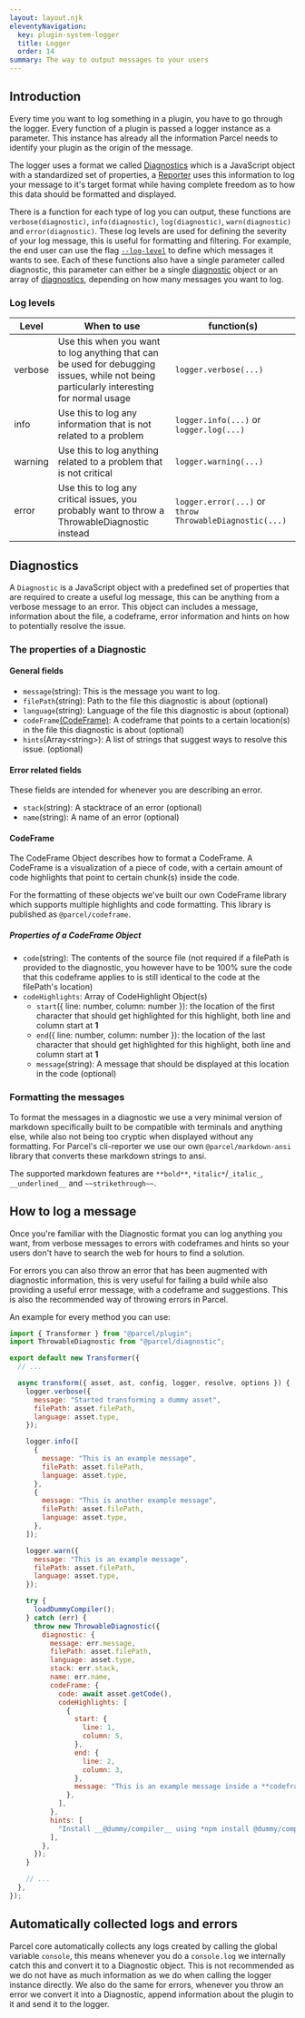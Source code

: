 ```yaml
---
layout: layout.njk
eleventyNavigation:
  key: plugin-system-logger
  title: Logger
  order: 14
summary: The way to output messages to your users
---
```


## Introduction

Every time you want to log something in a plugin, you have to go through the logger. Every function of a plugin is passed a logger instance as a parameter. This instance has already all the information Parcel needs to identify your plugin as the origin of the message.

The logger uses a format we called [Diagnostics](#diagnostics) which is a JavaScript object with a standardized set of properties, a [Reporter](/plugin-system/reporter/) uses this information to log your message to it's target format while having complete freedom as to how this data should be formatted and displayed.

There is a function for each type of log you can output, these functions are `verbose(diagnostic)`, `info(diagnostic)`, `log(diagnostic)`, `warn(diagnostic)` and `error(diagnostic)`. These log levels are used for defining the severity of your log message, this is useful for formatting and filtering. For example, the end user can use the flag [`--log-level`](/features/cli/#general-parameters) to define which messages it wants to see. Each of these functions also have a single parameter called diagnostic, this parameter can either be a single [diagnostic](#diagnostics) object or an array of [diagnostics](#diagnostics), depending on how many messages you want to log.

### Log levels

| Level   | When to use                                                                                                                             | function(s)                                             |
| ------- | --------------------------------------------------------------------------------------------------------------------------------------- | ------------------------------------------------------- |
| verbose | Use this when you want to log anything that can be used for debugging issues, while not being particularly interesting for normal usage | `logger.verbose(...)`                                   |
| info    | Use this to log any information that is not related to a problem                                                                        | `logger.info(...)` or `logger.log(...)`                 |
| warning | Use this to log anything related to a problem that is not critical                                                                      | `logger.warning(...)`                                   |
| error   | Use this to log any critical issues, you probably want to throw a ThrowableDiagnostic instead                                           | `logger.error(...)` or `throw ThrowableDiagnostic(...)` |

## Diagnostics

A `Diagnostic` is a JavaScript object with a predefined set of properties that are required to create a useful log message, this can be anything from a verbose message to an error. This object can includes a message, information about the file, a codeframe, error information and hints on how to potentially resolve the issue.

### The properties of a Diagnostic

#### General fields

- `message`(string): This is the message you want to log.
- `filePath`(string): Path to the file this diagnostic is about (optional)
- `language`(string): Language of the file this diagnostic is about (optional)
- `codeFrame`[(CodeFrame)](#codeframe): A codeframe that points to a certain location(s) in the file this diagnostic is about (optional)
- `hints`(Array\<string\>): A list of strings that suggest ways to resolve this issue. (optional)

#### Error related fields

These fields are intended for whenever you are describing an error.

- `stack`(string): A stacktrace of an error (optional)
- `name`(string): A name of an error (optional)

#### CodeFrame

The CodeFrame Object describes how to format a CodeFrame. A CodeFrame is a visualization of a piece of code, with a certain amount of code highlights that point to certain chunk(s) inside the code.

For the formatting of these objects we've built our own CodeFrame library which supports multiple highlights and code formatting. This library is published as `@parcel/codeframe`.

##### Properties of a CodeFrame Object

- `code`(string): The contents of the source file (not required if a filePath is provided to the diagnostic, you however have to be 100% sure the code that this codeframe applies to is still identical to the code at the filePath's location)
- `codeHighlights`: Array of CodeHighlight Object(s)
  - `start`({ line: number, column: number }): the location of the first character that should get highlighted for this highlight, both line and column start at **1**
  - `end`({ line: number, column: number }): the location of the last character that should get highlighted for this highlight, both line and column start at **1**
  - `message`(string): A message that should be displayed at this location in the code (optional)

### Formatting the messages

To format the messages in a diagnostic we use a very minimal version of markdown specifically built to be compatible with terminals and anything else, while also not being too cryptic when displayed without any formatting. For Parcel's cli-reporter we use our own `@parcel/markdown-ansi` library that converts these markdown strings to ansi.

The supported markdown features are `**bold**`, `*italic*`/`_italic_`, `__underlined__` and `~~strikethrough~~`.

## How to log a message

Once you're familiar with the Diagnostic format you can log anything you want, from verbose messages to errors with codeframes and hints so your users don't have to search the web for hours to find a solution.

For errors you can also throw an error that has been augmented with diagnostic information, this is very useful for failing a build while also providing a useful error message, with a codeframe and suggestions. This is also the recommended way of throwing errors in Parcel.

An example for every method you can use:

```js
import { Transformer } from "@parcel/plugin";
import ThrowableDiagnostic from "@parcel/diagnostic";

export default new Transformer({
  // ...

  async transform({ asset, ast, config, logger, resolve, options }) {
    logger.verbose({
      message: "Started transforming a dummy asset",
      filePath: asset.filePath,
      language: asset.type,
    });

    logger.info([
      {
        message: "This is an example message",
        filePath: asset.filePath,
        language: asset.type,
      },
      {
        message: "This is another example message",
        filePath: asset.filePath,
        language: asset.type,
      },
    ]);

    logger.warn({
      message: "This is an example message",
      filePath: asset.filePath,
      language: asset.type,
    });

    try {
      loadDummyCompiler();
    } catch (err) {
      throw new ThrowableDiagnostic({
        diagnostic: {
          message: err.message,
          filePath: asset.filePath,
          language: asset.type,
          stack: err.stack,
          name: err.name,
          codeFrame: {
            code: await asset.getCode(),
            codeHighlights: [
              {
                start: {
                  line: 1,
                  column: 5,
                },
                end: {
                  line: 2,
                  column: 3,
                },
                message: "This is an example message inside a **codeframe**",
              },
            ],
          },
          hints: [
            "Install __@dummy/compiler__ using *npm install @dummy/compiler*",
          ],
        },
      });
    }

    // ...
  },
});
```

## Automatically collected logs and errors

Parcel core automatically collects any logs created by calling the global variable `console`, this means whenever you do a `console.log` we internally catch this and convert it to a Diagnostic object. This is not recommended as we do not have as much information as we do when calling the logger instance directly. We also do the same for errors, whenever you throw an error we convert it into a Diagnostic, append information about the plugin to it and send it to the logger.
